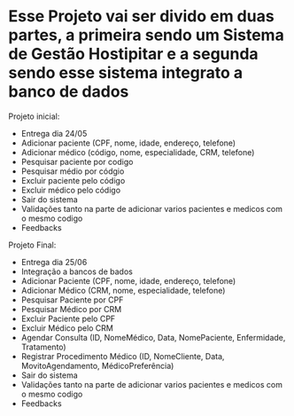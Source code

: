 # Esse Projeto vai ser divido em duas partes, a primeira sendo um Sistema de Gestão Hostipitar e a segunda sendo esse sistema integrato a banco de dados

Projeto inicial:

- Entrega dia 24/05
- Adicionar paciente (CPF, nome, idade, endereço, telefone)
- Adicionar médico (código, nome, especialidade, CRM, telefone)
- Pesquisar paciente por codigo
- Pesquisar médio por códgio
- Excluir paciente pelo código
- Excluir médico pelo código
- Sair do sistema
- Validações tanto na parte de adicionar varios pacientes e medicos com o mesmo codigo
- Feedbacks

Projeto Final: 

- Entrega dia 25/06
- Integração a bancos de bados
- Adicionar Paciente (CPF, nome, idade, endereço, telefone)
- Adicionar Médico (CRM, nome, especialidade, telefone)
- Pesquisar Paciente por CPF
- Pesquisar Médico por CRM
- Excluir Paciente pelo CPF
- Excluir Médico pelo CRM
- Agendar Consulta (ID, NomeMédico, Data, NomePaciente, Enfermidade, Tratamento)
- Registrar Procedimento Médico (ID, NomeCliente, Data, MovitoAgendamento, MédicoPreferência)
- Sair do sistema
- Validações tanto na parte de adicionar varios pacientes e medicos com o mesmo codigo
- Feedbacks